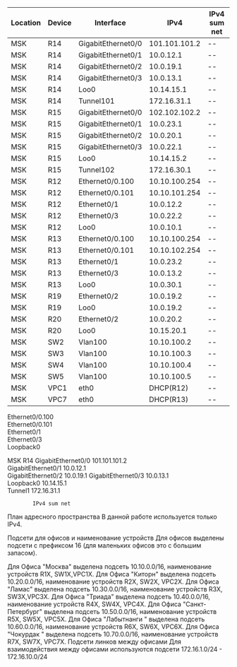 | Location  | Device | Interface  |  IPv4  | IPv4 sum net |
| ------------- | ------------- | ------------- | ------------- | ------------- |
| MSK  | R14  | GigabitEthernet0/0  | 101.101.101.2  | -- |
| MSK  | R14  | GigabitEthernet0/1  | 10.0.12.1  | -- |
| MSK  | R14  | GigabitEthernet0/2  | 10.0.19.1  | -- |
| MSK  | R14  | GigabitEthernet0/3  | 10.0.13.1  | -- |
| MSK  | R14  | Loo0  | 10.14.15.1   | -- |
| MSK  | R14  | Tunnel101  | 172.16.31.1   | -- |
| MSK  | R15  | GigabitEthernet0/0  | 102.102.102.2  | -- |
| MSK  | R15  | GigabitEthernet0/1  | 10.0.23.1  | -- |
| MSK  | R15  | GigabitEthernet0/2  | 10.0.20.1  | -- |
| MSK  | R15  | GigabitEthernet0/3  | 10.0.22.1  | -- |
| MSK  | R15  | Loo0  | 10.14.15.2   | -- |
| MSK  | R15  | Tunnel102  | 172.16.30.1   | -- |
| MSK  | R12  | Ethernet0/0.100              | 10.10.100.254     | -- |
| MSK  | R12  | Ethernet0/0.101  | 10.10.101.254     | -- |
| MSK  | R12  | Ethernet0/1  | 10.0.12.2         | -- |
| MSK  | R12  | Ethernet0/3   | 10.0.22.2         | -- |
| MSK  | R12  | Loo0  | 10.0.10.1         | -- |
| MSK  | R13 | Ethernet0/0.100              | 10.10.100.254    | -- |
| MSK  | R13  | Ethernet0/0.101  | 10.10.102.254       | -- |
| MSK  | R13  | Ethernet0/1  | 10.0.23.2               | -- |
| MSK  | R13  | Ethernet0/3   | 10.0.13.2               | -- |
| MSK  | R13  | Loo0  | 10.0.30.1              | -- |
| MSK  | R19  | Ethernet0/2  | 10.0.19.2        | -- |
| MSK  | R19  | Loo0  | 10.0.19.2               | -- |
| MSK  | R20  | Ethernet0/2   | 10.0.20.2              | -- |
| MSK  | R20  | Loo0  | 10.15.20.1              | -- |
| MSK  | SW2  | Vlan100  | 10.10.100.2  | -- |
| MSK  | SW3  | Vlan100  | 10.10.100.3  | -- |
| MSK  | SW4  | Vlan100  | 10.10.100.4  | -- |
| MSK  | SW5  | Vlan100  |10.10.100.5  | -- |
| MSK  | VPC1  | eth0  | DHCP(R12)  | -- |
| MSK  | VPC7  | eth0  | DHCP(R13)  | -- |



Ethernet0/0.100            
Ethernet0/0.101            
Ethernet0/1                
Ethernet0/3                
Loopback0


MSK	R14	GigabitEthernet0/0         	101.101.101.2   
		GigabitEthernet0/1         	10.0.12.1       
		GigabitEthernet0/2         	10.0.19.1
		GigabitEthernet0/3         	10.0.13.1       
		Loopback0   	10.14.15.1      
		Tunnel1  	172.16.31.1     

			IPv4 sum net

План адресного пространства
В данной работе используется только IPv4.

Подсети для офисов и наименование устройств
Для офисов выделены подсети с префиксом 16 (для маленьких офисов это с большим запасом).

Для Офиса "Москва" выделена подсеть 10.10.0.0/16, наименование устройств R1X, SW1X,VPC1X.
Для Офиса "Киторн" выделена подсеть 10.20.0.0/16, наименование устройств R2X, SW2X, VPC2X.
Для Офиса "Ламас" выделена подсеть 10.30.0.0/16, наименование устройств R3X, SW3X,VPC3X.
Для Офиса "Триада" выделена подсеть 10.40.0.0/16, наименование устройств R4X, SW4X, VPC4X.
Для Офиса "Санкт-Петербург" выделена подсеть 10.50.0.0/16, наименование устройств R5X, SW5X, VPC5X.
Для Офиса "Лабытнанги " выделена подсеть 10.60.0.0/16, наименование устройств R6X, SW6X, VPC6X.
Для Офиса "Чокурдак " выделена подсеть 10.70.0.0/16, наименование устройств R7X, SW7X, VPC7X.
Подсети линков между офисами
Для взаимодействия между офисами используются подсети 172.16.1.0/24 - 172.16.10.0/24
